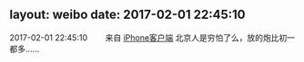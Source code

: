 layout: weibo
date: 2017-02-01 22:45:10
---
<meta name="referrer" content="no-referrer" />

2017-02-01 22:45:10  &nbsp;&nbsp;&nbsp;&nbsp;&nbsp;&nbsp; 来自 <a href="http://app.weibo.com/t/feed/9ksdit" rel="nofollow">iPhone客户端</a>
北京人是穷怕了么，放的炮比初一都多…… ​​​
